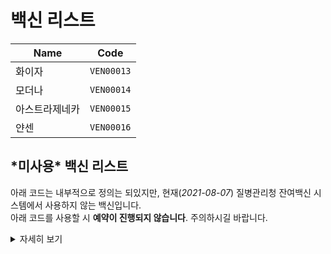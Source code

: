 # 백신 리스트

| Name               | Code          |
|--------------------|---------------|
| 화이자              | `VEN00013`    |
| 모더나              | `VEN00014`    |
| 아스트라제네카       | `VEN00015`    |
| 얀센               | `VEN00016`    |


## \*미사용\* 백신 리스트
아래 코드는 내부적으로 정의는 되있지만, 현재(*2021-08-07*) 질병관리청 잔여백신 시스템에서 사용하지 않는 백신입니다.
<br/> 아래 코드를 사용할 시 **예약이 진행되지 않습니다**. 주의하시길 바랍니다.

<!-- details tag 안에서는 markdown이 작동하지 않아 html로 작성함.-->
<details>
  <summary>자세히 보기</summary>
  <br/>
  <table>
    <thead>
      <tr>
        <th>Name</th>
        <th>Code</th>
      </tr>
    </thead>
    <tbody>
      <tr>
        <td>노바백스</td>
        <td><code>VEN00017</code></td>
      </tr>
      <tr>
        <td>시노팜</td>
        <td><code>VEN00018</code></td>
      </tr>
      <tr>
        <td>시노백</td>
        <td><code>VEN00019</code></td>
      </tr>
      <tr>
        <td>스푸트니크V</td>
        <td><code>VEN00020</code></td>
      </tr>
    </tbody>
  </table>
</details>
